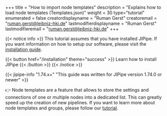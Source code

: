 +++
title = "How to import node templates"
description = "Explains how to load node templates (Templates.json)"
weight = 30
type="tutorial"
enumerated = false
creatordisplayname = "Ruman Gerst"
creatoremail = "ruman.gerst@leibniz-hki.de"
lastmodifierdisplayname = "Ruman Gerst"
lastmodifieremail = "ruman.gerst@leibniz-hki.de"
+++

{{< notice info >}}
This tutorial assumes that you have installed JIPipe. If you want information on how to setup our software, please visit the [installation guide](/installation).

{{< button href="/installation" theme="success" >}} Learn how to install JIPipe {{< /button >}}
{{< /notice >}}


{{< jipipe-info "1.74.x+" "This guide was written for JIPipe version 1.74.0 or newer" >}}

👉 Node templates are a feature that allows to store the settings and connections of one or multiple nodes into a dedicated list. This can greatly speed up the creation of new pipelines. If you want to learn more about node templates and groups, please follow our [tutorial](/tutorials/intermediate/create-node-templates-1/).